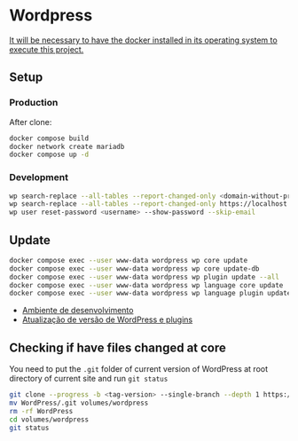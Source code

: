 # Wordpress

[It will be necessary to have the docker installed in its operating system to execute this project.](https://docs.docker.com/get-docker/)


## Setup

### Production

After clone:

```bash
docker compose build
docker network create mariadb
docker compose up -d
```

### Development

```bash
wp search-replace --all-tables --report-changed-only <domain-without-protocol> localhost
wp search-replace --all-tables --report-changed-only https://localhost http://localhost
wp user reset-password <username> --show-password --skip-email
```

## Update

```bash
docker compose exec --user www-data wordpress wp core update
docker compose exec --user www-data wordpress wp core update-db
docker compose exec --user www-data wordpress wp plugin update --all
docker compose exec --user www-data wordpress wp language core update
docker compose exec --user www-data wordpress wp language plugin update --all
```

* [Ambiente de desenvolvimento](docs/ambiente-dev-local.md)
* [Atualização de versão de WordPress e plugins](docs/atualizacao.md)

## Checking if have files changed at core

You need to put the `.git` folder of current version of WordPress at root directory of current site and run `git status`

```bash
git clone --progress -b <tag-version> --single-branch --depth 1 https://github.com/WordPress/WordPress.git
mv WordPress/.git volumes/wordpress
rm -rf WordPress
cd volumes/wordpress
git status
```
